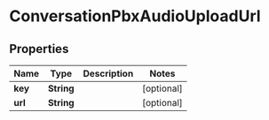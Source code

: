 

# ConversationPbxAudioUploadUrl


## Properties

| Name | Type | Description | Notes |
|------------ | ------------- | ------------- | -------------|
|**key** | **String** |  |  [optional] |
|**url** | **String** |  |  [optional] |



